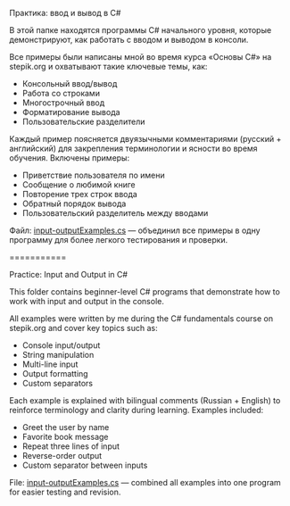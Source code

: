 Практика: ввод и вывод в C#

В этой папке находятся программы C# начального уровня, которые демонстрируют, как работать с вводом и выводом в консоли.

Все примеры были написаны мной во время курса «Основы C#» на stepik.org и охватывают такие ключевые темы, как:
- Консольный ввод/вывод
- Работа со строками
- Многострочный ввод
- Форматирование вывода
- Пользовательские разделители

Каждый пример поясняется двуязычными комментариями (русский + английский) для закрепления терминологии и ясности во время обучения.
Включены примеры:
- Приветствие пользователя по имени
- Сообщение о любимой книге
- Повторение трех строк ввода
- Обратный порядок вывода
- Пользовательский разделитель между вводами

Файл: [input-outputExamples.cs](input-outputExamples.cs) — объединил все примеры в одну программу для более легкого тестирования и проверки.

===========

Practice: Input and Output in C#

This folder contains beginner-level C# programs that demonstrate how to work with input and output in the console.

All examples were written by me during the C# fundamentals course on stepik.org and cover key topics such as:
- Console input/output
- String manipulation
- Multi-line input
- Output formatting
- Custom separators
 
Each example is explained with bilingual comments (Russian + English) to reinforce terminology and clarity during learning.
Examples included:
- Greet the user by name
- Favorite book message
- Repeat three lines of input
- Reverse-order output
- Custom separator between inputs

File: [input-outputExamples.cs](input-outputExamples.cs) — combined all examples into one program for easier testing and revision.
